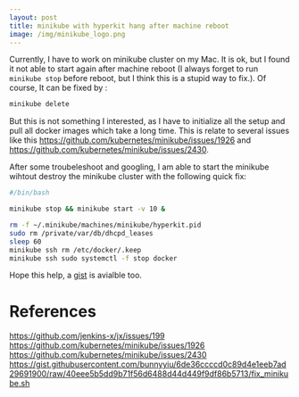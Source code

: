 ```yaml
---
layout: post
title: minikube with hyperkit hang after machine reboot
image: /img/minikube_logo.png
---
```


Currently, I have to work on minikube cluster on my Mac. It is ok, but I found it not able to start again after machine reboot (I always forget to run `minikube stop` before reboot, but I think this is a stupid way to fix.). Of course, It can be fixed by :

```bash
minikube delete
```

But this is not something I interested, as I have to initialize all the setup and pull all docker images which take a long time.
This is relate to several issues like this <https://github.com/kubernetes/minikube/issues/1926> and <https://github.com/kubernetes/minikube/issues/2430>.

After some troubeleshoot and googling, I am able to start the minikube wihtout destroy the minikube cluster with the following quick fix:
```bash
#/bin/bash

minikube stop && minikube start -v 10 &

rm -f ~/.minikube/machines/minikube/hyperkit.pid
sudo rm /private/var/db/dhcpd_leases
sleep 60
minikube ssh rm /etc/docker/.keep
minikube ssh sudo systemctl -f stop docker
```

Hope this help, a [gist](https://gist.githubusercontent.com/bunnyyiu/6de36ccccd0c89d4e1eeb7ad29691900/raw/40eee5b5dd9b71f56d6488d44d449f9df86b5713/fix_minikube.sh) is avialble too.

# References
<https://github.com/jenkins-x/jx/issues/199>
<https://github.com/kubernetes/minikube/issues/1926>
<https://github.com/kubernetes/minikube/issues/2430>
<https://gist.githubusercontent.com/bunnyyiu/6de36ccccd0c89d4e1eeb7ad29691900/raw/40eee5b5dd9b71f56d6488d44d449f9df86b5713/fix_minikube.sh>
